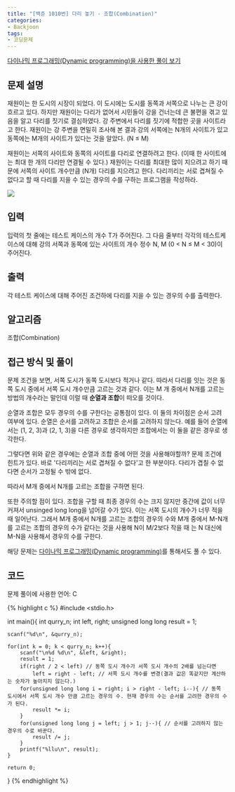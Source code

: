 ```yaml
---
title: "[백준 1010번] 다리 놓기 - 조합(Combination)"
categories:
- Backjoon
tags:
- 코딩문제
---
```


[다이나믹 프로그래밍(Dynamic programming)을 사용한 풀이 보기](https://terry1213.github.io/backjoon/1010-dynamic-programming/)

## 문제 설명

재원이는 한 도시의 시장이 되었다. 이 도시에는 도시를 동쪽과 서쪽으로 나누는 큰 강이 흐르고 있다. 하지만 재원이는 다리가 없어서 시민들이 강을 건너는데 큰 불편을 겪고 있음을 알고 다리를 짓기로 결심하였다. 강 주변에서 다리를 짓기에 적합한 곳을 사이트라고 한다. 재원이는 강 주변을 면밀히 조사해 본 결과 강의 서쪽에는 N개의 사이트가 있고 동쪽에는 M개의 사이트가 있다는 것을 알았다. (N ≤ M)

재원이는 서쪽의 사이트와 동쪽의 사이트를 다리로 연결하려고 한다. (이때 한 사이트에는 최대 한 개의 다리만 연결될 수 있다.) 재원이는 다리를 최대한 많이 지으려고 하기 때문에 서쪽의 사이트 개수만큼 (N개) 다리를 지으려고 한다. 다리끼리는 서로 겹쳐질 수 없다고 할 때 다리를 지을 수 있는 경우의 수를 구하는 프로그램을 작성하라.

![](https://www.acmicpc.net/upload/201003/pic1.JPG)

## 입력

입력의 첫 줄에는 테스트 케이스의 개수 T가 주어진다. 그 다음 줄부터 각각의 테스트케이스에 대해 강의 서쪽과 동쪽에 있는 사이트의 개수 정수 N, M (0 < N ≤ M < 30)이 주어진다.

## 출력

각 테스트 케이스에 대해 주어진 조건하에 다리를 지을 수 있는 경우의 수를 출력한다.

## 알고리즘

조합(Combination)

## 접근 방식 및 풀이

문제 조건을 보면, 서쪽 도시가 동쪽 도시보다 적거나 같다. 따라서 다리를 잇는 것은 동쪽 도시 중에서 서쪽 도시 개수만큼 고르는 것과 같다.  이는 M 개 중에서 N개를 고르는 방법의 개수라는 말인데 이럴 때 **순열과 조합**이 떠오를 것이다.

순열과 조합은 모두 경우의 수를 구한다는 공통점이 있다. 이 둘의 차이점은 순서 고려 여부에 있다. 순열은 순서를 고려하고 조합은 순서를 고려하지 않는다. 예를 들어 순열에서는 (1, 2, 3)과 (2, 1, 3)을 다른 경우로 생각하지만 조합에서는 이 둘을 같은 경우로 생각한다.

그렇다면 위와 같은 경우에는 순열과 조합 중에 어떤 것을 사용해야할까? 문제 조건에 힌트가 있다. 바로 '다리끼리는 서로 겹쳐질 수 없다'고 한 부분이다. 다리가 겹칠 수 없다면 순서가 고정될 수 밖에 없다.

따라서 M개 중에서 N개를 고르는 조합을 구하면 된다.

또한 주의할 점이 있다. 조합을 구할 때 최종 경우의 수는 크지 않지만 중간에 값이 너무 커져서 unsinged long long을 넘어갈 수가 있다. 이는 서쪽 도시의 개수가 너무 적을 때 일어난다.  그래서 M개 중에서 N개를 고르는 조합의 경우의 수와 M개 중에서 M-N개를 고르는 조합의 경우의 수가 같다는 것을 사용해 N이 M/2보다 작을 때 는 N 대신에 M-N을 사용해서 경우의 수를 구한다.

해당 문제는 [다이나믹 프로그래밍(Dynamic programming)](https://terry1213.github.io/backjoon/1010-dynamic-programming/)를 통해서도 풀 수 있다.
## 코드
문제 풀이에 사용한 언어: C

{% highlight c %}
#include <stdio.h>

int main(){
    int qurry_n;
    int left, right;
    unsigned long long result = 1;
    
    scanf("%d\n", &qurry_n);
    
    for(int k = 0; k < qurry_n; k++){
        scanf("\n%d %d\n", &left, &right);
        result = 1;
        if(right / 2 < left) // 동쪽 도시 개수가 서쪽 도시 개수의 2배를 넘는다면
            left = right - left; // 서쪽 도시 개수를 변경(결과 값은 똑같지만 계산하는 숫자가 높아지지 않는다.)
        for(unsigned long long i = right; i > right - left; i--){ // 동쪽 도시에서 서쪽 도시 개수 만큼 고르는 경우의 수. 현재 경우의 수는 순서를 고려한 경우의 수가 된다.
            result *= i;
        }
        for(unsigned long long j = left; j > 1; j--){ // 순서를 고려하지 않는 경우의 수로 바꾼다.
            result /= j;
        }
        printf("%llu\n", result);
    }
    
    return 0;
}
{% endhighlight %}
